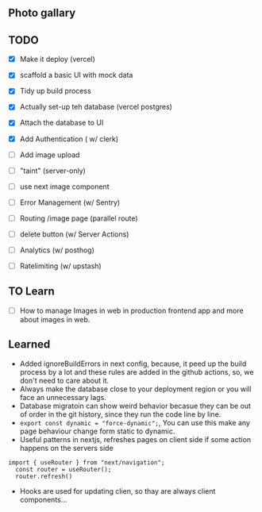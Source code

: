 ## Photo gallary

## TODO

- [x] Make it deploy (vercel)
- [x] scaffold a basic UI with mock data
- [x] Tidy up build process
- [x] Actually set-up teh database (vercel postgres)
- [x] Attach the database to UI
- [x] Add Authentication ( w/ clerk)
- [ ] Add image upload
- [ ] "taint" (server-only)
- [ ] use next image component
- [ ] Error Management (w/ Sentry)
- [ ] Routing /image page (parallel route)
- [ ] delete button (w/ Server Actions)
- [ ] Analytics (w/ posthog)
- [ ] Ratelimiting (w/ upstash)


## TO Learn

- [ ] How to manage Images in web in production frontend app and more about images in web.


## Learned

- Added ignoreBuildErrors in next config, because, it peed up the build process by a lot and these rules are added in the github actions, so, we don't need to care about it.
- Always make the database close to your deployment region or you will face an unnecessary lags.
- Database migratoin can show weird behavior becasue they can be out of order in the git history, since they run the code line by line.
- ``export const dynamic = "force-dynamic";``, You can use this make any page behaviour change form static to dynamic. 
- Useful patterns in nextjs, refreshes pages on client side if some action happens on the servers side
``` 
import { useRouter } from "next/navigation";
  const router = useRouter();
  router.refresh()
```
- Hooks are used for updating clien, so thay are always client components...